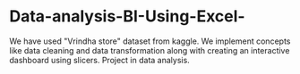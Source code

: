 # Data-analysis-BI-Using-Excel-
We have used "Vrindha store" dataset from kaggle.
We implement concepts like data cleaning and data transformation along with creating an interactive dashboard using slicers.
Project in data analysis.
